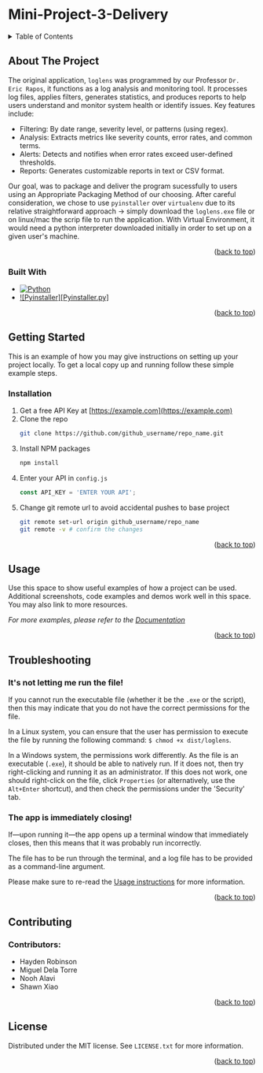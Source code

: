 # Mini-Project-3-Delivery

<!-- TABLE OF CONTENTS -->
<details>
  <summary>Table of Contents</summary>
  <ol>
    <li>
      <a href="#about-the-project">About The Project</a>
      <ul>
        <li><a href="#built-with">Built With</a></li>
      </ul>
    </li>
    <li>
      <a href="#getting-started">Getting Started</a>
      <ul>
        <li><a href="#prerequisites">Prerequisites</a></li>
        <li><a href="#installation">Installation</a></li>
      </ul>
    </li>
    <li><a href="#usage examples">Usage</a></li>
    <li><a href="#troubleshooting">Troubleshooting</a></li>
    <li><a href="#contributing">Contributing</a></li>
    <li><a href="#license">License</a></li>
    <li><a href="#acknowledgments">Acknowledgments</a></li>
  </ol>
</details>



<!-- ABOUT THE PROJECT -->
## About The Project

The original application, `loglens` was programmed by our Professor `Dr. Eric Rapos`,  it functions as a log analysis and monitoring tool. It processes log files, applies filters, generates statistics, and produces reports to help users understand and monitor system health or identify issues. Key features include:

- Filtering: By date range, severity level, or patterns (using regex).
- Analysis: Extracts metrics like severity counts, error rates, and common terms.
- Alerts: Detects and notifies when error rates exceed user-defined thresholds.
- Reports: Generates customizable reports in text or CSV format.


Our goal, was to package and deliver the program sucessfully to users using an Appropriate Packaging Method of our choosing. After careful consideration, we chose to use `pyinstaller` over `virtualenv` due to its relative straightforward approach -> simply download the `loglens.exe` file or on linux/mac the scrip file to run the application. With Virtual Environment, it would need a python interpreter downloaded initially in order to set up on a given user's machine. 


<p align="right">(<a href="#readme-top">back to top</a>)</p>



### Built With

* [![Python][Python.py]][Python-url]
* [![Pyinstaller][Pyinstaller.py]][Pyinstaller-url]


<p align="right">(<a href="#readme-top">back to top</a>)</p>



<!-- GETTING STARTED -->
## Getting Started

This is an example of how you may give instructions on setting up your project locally.
To get a local copy up and running follow these simple example steps.

### Installation

1. Get a free API Key at [https://example.com](https://example.com)
2. Clone the repo
   ```sh
   git clone https://github.com/github_username/repo_name.git
   ```
3. Install NPM packages
   ```sh
   npm install
   ```
4. Enter your API in `config.js`
   ```js
   const API_KEY = 'ENTER YOUR API';
   ```
5. Change git remote url to avoid accidental pushes to base project
   ```sh
   git remote set-url origin github_username/repo_name
   git remote -v # confirm the changes
   ```

<p align="right">(<a href="#readme-top">back to top</a>)</p>



<!-- USAGE EXAMPLES -->
## Usage

Use this space to show useful examples of how a project can be used. Additional screenshots, code examples and demos work well in this space. You may also link to more resources.

_For more examples, please refer to the [Documentation](https://example.com)_

<p align="right">(<a href="#readme-top">back to top</a>)</p>


<!-- TROUBLESHOOTING -->
## Troubleshooting
### It's not letting me run the file!
If you cannot run the executable file (whether it be the `.exe` or the script), then this may indicate that you do not have the correct permissions for the file.

In a Linux system, you can ensure that the user has permission to execute the file by running the following command: `$ chmod +x dist/loglens`.

In a Windows system, the permissions work differently. As the file is an executable (`.exe`), it should be able to natively run. If it does not, then try right-clicking and running it as an administrator. If this does not work, one should right-click on the file, click `Properties` (or alternatively, use the `Alt+Enter` shortcut), and then check the permissions under the 'Security' tab. 

### The app is immediately closing!
If—upon running it—the app opens up a terminal window that immediately closes, then this means that it was probably run incorrectly.

The file has to be run through the terminal, and a log file has to be provided as a command-line argument.

Please make sure to re-read the <a href="#usage">Usage instructions</a> for more information.

<p align="right">(<a href="#readme-top">back to top</a>)</p>

<!-- CONTRIBUTING -->
## Contributing


### Contributors:
- Hayden Robinson
- Miguel Dela Torre
- Nooh Alavi
- Shawn Xiao

<p align="right">(<a href="#readme-top">back to top</a>)</p>


<!-- LICENSE -->
## License

Distributed under the MIT license. See `LICENSE.txt` for more information.

<p align="right">(<a href="#readme-top">back to top</a>)</p>

<!-- MARKDOWN LINKS & IMAGES -->
<!-- https://www.markdownguide.org/basic-syntax/#reference-style-links -->
[contributors-shield]: https://img.shields.io/github/contributors/github_username/repo_name.svg?style=for-the-badge
[contributors-url]: https://github.com/github_username/repo_name/graphs/contributors
[forks-shield]: https://img.shields.io/github/forks/github_username/repo_name.svg?style=for-the-badge
[forks-url]: https://github.com/github_username/repo_name/network/members
[stars-shield]: https://img.shields.io/github/stars/github_username/repo_name.svg?style=for-the-badge
[stars-url]: https://github.com/github_username/repo_name/stargazers
[issues-shield]: https://img.shields.io/github/issues/github_username/repo_name.svg?style=for-the-badge
[issues-url]: https://github.com/github_username/repo_name/issues
[license-shield]: https://img.shields.io/github/license/github_username/repo_name.svg?style=for-the-badge
[license-url]: https://github.com/github_username/repo_name/blob/master/LICENSE.txt
[linkedin-shield]: https://img.shields.io/badge/-LinkedIn-black.svg?style=for-the-badge&logo=linkedin&colorB=555
[linkedin-url]: https://linkedin.com/in/linkedin_username
[product-screenshot]: images/screenshot.png
[Python.py]:https://img.shields.io/badge/python-3670A0?style=for-the-badge&logo=python&logoColor=ffdd54
[Python-url]:https://www.python.org/
[React.js]: https://img.shields.io/badge/React-20232A?style=for-the-badge&logo=react&logoColor=61DAFB
[React-url]: https://reactjs.org/
[Vue.js]: https://img.shields.io/badge/Vue.js-35495E?style=for-the-badge&logo=vuedotjs&logoColor=4FC08D
[Vue-url]: https://vuejs.org/
[Angular.io]: https://img.shields.io/badge/Angular-DD0031?style=for-the-badge&logo=angular&logoColor=white
[Angular-url]: https://angular.io/
[Svelte.dev]: https://img.shields.io/badge/Svelte-4A4A55?style=for-the-badge&logo=svelte&logoColor=FF3E00
[Svelte-url]: https://svelte.dev/
[Laravel.com]: https://img.shields.io/badge/Laravel-FF2D20?style=for-the-badge&logo=laravel&logoColor=white
[Laravel-url]: https://laravel.com
[Bootstrap.com]: https://img.shields.io/badge/Bootstrap-563D7C?style=for-the-badge&logo=bootstrap&logoColor=white
[Bootstrap-url]: https://getbootstrap.com
[JQuery.com]: https://img.shields.io/badge/jQuery-0769AD?style=for-the-badge&logo=jquery&logoColor=white
[JQuery-url]: https://jquery.com 

[Pyinstaller-url]: https://pyinstaller.org/en/stable/